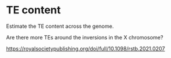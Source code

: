 # TE content

Estimate the TE content across the genome. 

Are there more TEs around the inversions in the X chromosome? 

https://royalsocietypublishing.org/doi/full/10.1098/rstb.2021.0207
